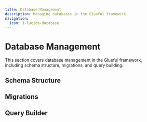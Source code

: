 ```yaml
---
title: Database Management
description: Managing databases in the Glueful framework
navigation:
  icon: i-lucide-database
---
```


# Database Management

This section covers database management in the Glueful framework, including schema structure, migrations, and query building.

## Schema Structure

## Migrations

## Query Builder
